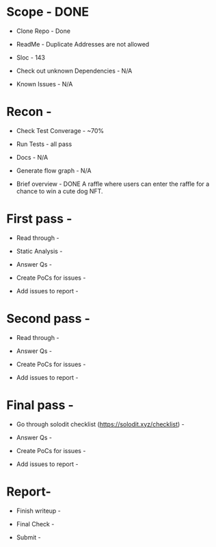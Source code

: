# Scope - DONE
- Clone Repo - Done

- ReadMe -
Duplicate Addresses are not allowed

- Sloc - 143

- Check out unknown Dependencies - N/A

- Known Issues - N/A

# Recon -
- Check Test Converage - ~70%

- Run Tests - all pass

- Docs - N/A

- Generate flow graph - N/A

- Brief overview - DONE
A raffle where users can enter the raffle for a chance to win a cute dog NFT.

# First pass -
- Read through -

- Static Analysis -

- Answer Qs -

- Create PoCs for issues -

- Add issues to report -

# Second pass -
- Read through -

- Answer Qs -

- Create PoCs for issues -

- Add issues to report -

# Final pass -
- Go through solodit checklist (https://solodit.xyz/checklist) -

- Answer Qs -

- Create PoCs for issues -

- Add issues to report -


# Report-
- Finish writeup -

- Final Check -

- Submit -
